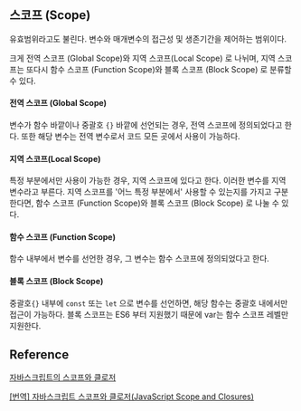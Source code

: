 ## 스코프 (Scope)

유효범위라고도 불린다. 변수와 매개변수의 접근성 및 생존기간을 제어하는 범위이다.

크게 전역 스코프 (Global Scope)와 지역 스코프(Local Scope) 로 나뉘며, 지역 스코프는 또다시 함수 스코프 (Function Scope)와 블록 스코프 (Block Scope) 로 분류할 수 있다.



#### 전역 스코프 (Global Scope)

변수가 함수 바깥이나 중괄호 `{}` 바깥에 선언되는 경우, 전역 스코프에 정의되었다고 한다. 또한 해당 변수는 전역 변수로서 코드 모든 곳에서 사용이 가능하다.



#### 지역 스코프(Local Scope)

특정 부분에서만 사용이 가능한 경우, 지역 스코프에 있다고 한다. 이러한 변수를 지역 변수라고 부른다. 지역 스코프를 '어느 특정 부분에서' 사용할 수 있는지를 가지고 구분한다면, 함수 스코프 (Function Scope)와 블록 스코프 (Block Scope) 로 나눌 수 있다.



#### 함수 스코프 (Function Scope)

함수 내부에서 변수를 선언한 경우, 그 변수는 함수 스코프에 정의되었다고 한다. 



#### 블록 스코프 (Block Scope)

중괄호`{}` 내부에 `const` 또는 `let` 으로 변수를 선언하면, 해당 함수는 중괄호 내에서만 접근이 가능하다. 블록 스코프는 ES6 부터 지원했기 때문에 var는 함수 스코프 레벨만 지원한다.



## Reference

[자바스크립트의 스코프와 클로저](<https://meetup.toast.com/posts/86> )

[[번역] 자바스크립트 스코프와 클로저(JavaScript Scope and Closures)](<https://medium.com/@khwsc1/%EB%B2%88%EC%97%AD-%EC%9E%90%EB%B0%94%EC%8A%A4%ED%81%AC%EB%A6%BD%ED%8A%B8-%EC%8A%A4%EC%BD%94%ED%94%84%EC%99%80-%ED%81%B4%EB%A1%9C%EC%A0%80-javascript-scope-and-closures-8d402c976d19> )
